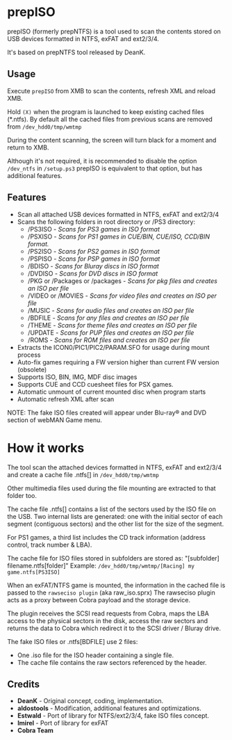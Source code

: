 # prepISO

prepISO (formerly prepNTFS) is a tool used to scan the contents stored on USB devices
formatted in NTFS, exFAT and ext2/3/4.

It's based on prepNTFS tool released by DeanK.

## Usage

Execute `prepISO` from XMB to scan the contents, refresh XML and reload XMB.

Hold `(X)` when the program is launched to keep existing cached files (*.ntfs).
By default all the cached files from previous scans are removed from `/dev_hdd0/tmp/wmtmp`

During the content scanning, the screen will turn black for a moment and return to XMB.

Although it's not required, it is recommended to disable the option `/dev_ntfs` in `/setup.ps3`
prepISO is equivalent to that option, but has additional features.


## Features

- Scan all attached USB devices formatted in NTFS, exFAT and ext2/3/4
- Scans the following folders in root directory or /PS3 directory:
  - /PS3ISO - *Scans for PS3 games in ISO format*
  - /PSXISO - *Scans for PS1 games in CUE/BIN, CUE/ISO, CCD/BIN format.*
  - /PS2ISO - *Scans for PS2 games in ISO format*
  - /PSPISO - *Scans for PSP games in ISO format*
  - /BDISO  - *Scans for Bluray discs in ISO format*
  - /DVDISO - *Scans for DVD discs in ISO format*
  - /PKG or /Packages or /packages - *Scans for pkg files and creates an ISO per file*
  - /VIDEO or /MOVIES - *Scans for video files and creates an ISO per file*
  - /MUSIC - *Scans for audio files and creates an ISO per file*
  - /BDFILE - *Scans for any files and creates an ISO per file*
  - /THEME - *Scans for theme files and creates an ISO per file*
  - /UPDATE - *Scans for PUP files and creates an ISO per file*
  - /ROMS - *Scans for ROM files and creates an ISO per file*
- Extracts the ICON0/PIC1/PIC2/PARAM.SFO for usage during mount process
- Auto-fix games requiring a FW version higher than current FW version (obsolete)
- Supports ISO, BIN, IMG, MDF disc images
- Supports CUE and CCD cuesheet files for PSX games.
- Automatic unmount of current mounted disc when program starts
- Automatic refresh XML after scan

NOTE: The fake ISO files created will appear under Blu-ray® and DVD section of webMAN Game menu.


# How it works

The tool scan the attached devices formatted in NTFS, exFAT and ext2/3/4 
and create a cache file .ntfs[] in `/dev_hdd0/tmp/wmtmp`

Other multimedia files used during the file mounting are extracted to that folder too.

The cache file .ntfs[] contains a list of the sectors used by the ISO file on the USB.
Two internal lists are generated: one with the initial sector of each segment (contiguous sectors)
and the other list for the size of the segment.

For PS1 games, a third list includes the CD track information (address control, track number & LBA).

The cache file for ISO files stored in subfolders are stored as: "[subfolder] filename.ntfs[folder]"
Example: `/dev_hdd0/tmp/wmtmp/[Racing] my game.ntfs[PS3ISO]`

When an exFAT/NTFS game is mounted, the information in the cached file is passed to the `rawseciso plugin` (aka raw_iso.sprx)
The rawseciso plugin acts as a proxy between Cobra payload and the storage device.

The plugin receives the SCSI read requests from Cobra, maps the LBA access to the physical sectors in the disk,
access the raw sectors and returns the data to Cobra which redirect it to the SCSI driver / Bluray drive.

The fake ISO files or .ntfs[BDFILE] use 2 files:
- One .iso file for the ISO header containing a single file.
- The cache file contains the raw sectors referenced by the header.


## Credits

- **DeanK** - Original concept, coding, implementation.
- **aldostools** - Modification, additional features and optimizations.
- **Estwald** - Port of library for NTFS/ext2/3/4, fake ISO files concept.
- **lmirel** - Port of library for exFAT
- **Cobra Team**
